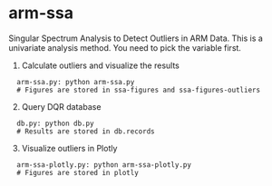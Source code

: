 # arm-ssa
Singular Spectrum Analysis to Detect Outliers in ARM Data. This is a univariate analysis method. You need to pick the variable first.

1. Calculate outliers and visualize the results
```
  arm-ssa.py: python arm-ssa.py
  # Figures are stored in ssa-figures and ssa-figures-outliers
```
2. Query DQR database
```
  db.py: python db.py
  # Results are stored in db.records
```

3. Visualize outliers in Plotly
```
  arm-ssa-plotly.py: python arm-ssa-plotly.py
  # Figures are stored in plotly
```
